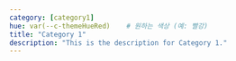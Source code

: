 ```yaml
---
category: [category1]
hue: var(--c-themeHueRed)    # 원하는 색상 (예: 빨강)
title: "Category 1"
description: "This is the description for Category 1."
---
```

